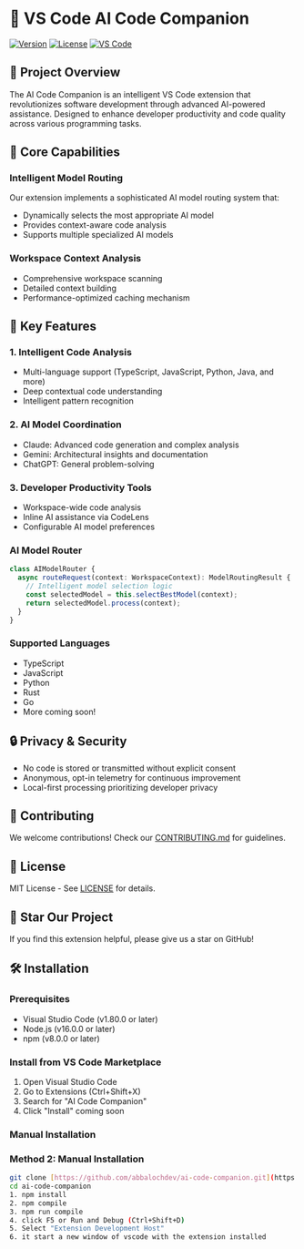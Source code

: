 # 🚀 VS Code AI Code Companion

[![Version](https://img.shields.io/badge/version-0.2.0-blue.svg)](https://github.com/abbalochdev/ai-code-companion)
[![License](https://img.shields.io/badge/license-MIT-green.svg)](LICENSE)
[![VS Code](https://img.shields.io/badge/VS%20Code-1.87.0+-blueviolet.svg)](https://code.visualstudio.com/updates/)

## 🌟 Project Overview

The AI Code Companion is an intelligent VS Code extension that revolutionizes software development through advanced AI-powered assistance. Designed to enhance developer productivity and code quality across various programming tasks.

## 🤖 Core Capabilities

### Intelligent Model Routing
Our extension implements a sophisticated AI model routing system that:
- Dynamically selects the most appropriate AI model
- Provides context-aware code analysis
- Supports multiple specialized AI models

### Workspace Context Analysis
- Comprehensive workspace scanning
- Detailed context building
- Performance-optimized caching mechanism

## 🚀 Key Features

### 1. Intelligent Code Analysis
- Multi-language support (TypeScript, JavaScript, Python, Java, and more)
- Deep contextual code understanding
- Intelligent pattern recognition

### 2. AI Model Coordination
- Claude: Advanced code generation and complex analysis
- Gemini: Architectural insights and documentation
- ChatGPT: General problem-solving

### 3. Developer Productivity Tools
- Workspace-wide code analysis
- Inline AI assistance via CodeLens
- Configurable AI model preferences


### AI Model Router
```typescript
class AIModelRouter {
  async routeRequest(context: WorkspaceContext): ModelRoutingResult {
    // Intelligent model selection logic
    const selectedModel = this.selectBestModel(context);
    return selectedModel.process(context);
  }
}
```

### Supported Languages
- TypeScript
- JavaScript
- Python
- Rust
- Go
- More coming soon!

## 🔒 Privacy & Security

- No code is stored or transmitted without explicit consent
- Anonymous, opt-in telemetry for continuous improvement
- Local-first processing prioritizing developer privacy

## 🤝 Contributing

We welcome contributions! Check our [CONTRIBUTING.md](CONTRIBUTING.md) for guidelines.

## 📄 License

MIT License - See [LICENSE](LICENSE) for details.

## 🌟 Star Our Project

If you find this extension helpful, please give us a star on GitHub!



## 🛠 Installation

### Prerequisites
- Visual Studio Code (v1.80.0 or later)
- Node.js (v16.0.0 or later)
- npm (v8.0.0 or later)

### Install from VS Code Marketplace
1. Open Visual Studio Code
2. Go to Extensions (Ctrl+Shift+X)
3. Search for "AI Code Companion"
4. Click "Install"
coming soon

### Manual Installation
### Method 2: Manual Installation
```bash
git clone [https://github.com/abbalochdev/ai-code-companion.git](https://github.com/abbalochdev/ai-code-companion.git)
cd ai-code-companion
1. npm install
2. npm compile
3. npm run compile
4. click F5 or Run and Debug (Ctrl+Shift+D)
5. Select "Extension Development Host"
6. it start a new window of vscode with the extension installed
